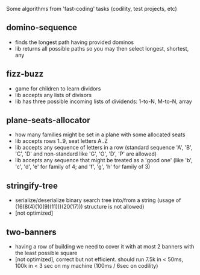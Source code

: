 Some algorithms from 'fast-coding' tasks (codility, test projects, etc)

## domino-sequence

- finds the longest path having provided dominos
- lib returns all possible paths so you may then select longest, shortest, any

## fizz-buzz

- game for children to learn dividors
- lib accepts any lists of divisors
- lib has three possible incoming lists of dividends: 1-to-N, M-to-N, array

## plane-seats-allocator

- how many families might be set in a plane with some allocated seats
- lib accepts rows 1..9, seat letters A..Z
- lib accepts any sequence of letters in a row (standard sequence 'A', 'B', 'C', 'D' and non-standard like 'G', 'O', 'D', 'P' are allowed)
- lib accepts any sequence that might be treated as a 'good one' (like 'b', 'c', 'd', 'e' for family of 4; and 'f', 'g', 'h' for family of 3)

## stringify-tree

- serialize/deserialize binary search tree into/from a string (usage of (16(8(4)(10(9)(11)))(20(17))) structure is not allowed)
- [not optimized]

## two-banners

- having a row of building we need to cover it with at most 2 banners with the least possible square
- [not optimized], correct but not efficient. should run 7.5k in < 50ms, 100k in < 3 sec on my machine (100ms / 6sec on codility)

